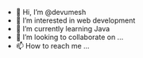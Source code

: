 - 👋 Hi, I’m @devumesh
- 👀 I’m interested in web development
- 🌱 I’m currently learning Java
- 💞️ I’m looking to collaborate on ...
- 📫 How to reach me ...

<!---
devumesh/devumesh is a ✨ special ✨ repository because its `README.md` (this file) appears on your GitHub profile.
You can click the Preview link to take a look at your changes.
--->
